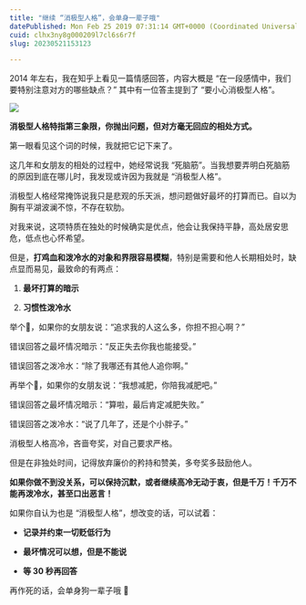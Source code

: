 ```yaml
---
title: "继续 “消极型人格”，会单身一辈子哦"
datePublished: Mon Feb 25 2019 07:31:14 GMT+0000 (Coordinated Universal Time)
cuid: clhx3ny8g000209l7cl6s6r7f
slug: 20230521153123

---
```


2014 年左右，我在知乎上看见一篇情感回答，内容大概是 “在一段感情中，我们要特别注意对方的哪些缺点？” 其中有一位答主提到了 “要小心消极型人格”。

![](url)

**消极型人格特指第三象限，你抛出问题，但对方毫无回应的相处方式。**

第一眼看见这个词的时候，我就把它记下来了。

这几年和女朋友的相处的过程中，她经常说我 “死脑筋”。当我想要弄明白死脑筋的原因到底在哪儿时，我发现或许因为我就是 “消极型人格”。

消极型人格经常掩饰说我只是悲观的乐天派，想问题做好最坏的打算而已。自以为胸有平湖波澜不惊，不存在软肋。

对我来说，这项特质在独处的时候确实是优点，他会让我保持平静，高处居安思危，低点也心怀希望。

但是，**打鸡血和泼冷水的对象和界限容易模糊**，特别是需要和他人长期相处时，缺点显而易见，最致命的有两点：

1. **最坏打算的暗示**
    
2. **习惯性泼冷水**
    

举个🌰，如果你的女朋友说：“追求我的人这么多，你担不担心啊？”

错误回答之最坏情况暗示：“反正失去你我也能接受。”

错误回答之泼冷水：“除了我哪还有其他人追你啊。”

再举个🌰，如果你的女朋友说：“我想减肥，你陪我减肥吧。”

错误回答之最坏情况暗示：“算啦，最后肯定减肥失败。”

错误回答之泼冷水：“说了几年了，还是个小胖子。”

消极型人格高冷，吝啬夸奖，对自己要求严格。

但是在非独处时间，记得放弃廉价的矜持和赞美，多夸奖多鼓励他人。

**如果你做不到没关系，可以保持沉默，或者继续高冷无动于衷，但是千万！千万不能再泼冷水，甚至口出恶言！**

如果你自认为也是 “消极型人格”，想改变的话，可以试着：

* **记录并约束一切贬低行为**
    
* **最坏情况可以想，但是不能说**
    
* **等 30 秒再回答**
    

再作死的话，会单身狗一辈子哦 🤣